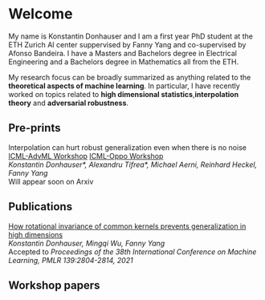 # Welcome
My name is Konstantin Donhauser and I am a first year PhD student at the ETH Zurich AI center suppervised by Fanny Yang and co-supervised by Afonso Bandeira. 
I have a Masters and Bachelors degree in Electrical Engineering and a Bachelors degree in Mathematics all from the ETH.<br/>

My research focus can be broadly summarized as anything related to the **theoretical aspects of machine learning**. In particular, I have recently worked on topics related to **high dimensional statistics**,**interpolation theory** and **adversarial robustness**. 

## Pre-prints
Interpolation can hurt robust generalization even when there is no noise [ICML-AdvML Workshop](https://openreview.net/forum?id=ujQKWaxFkrL) [ICML-Oppo Workshop](https://donhauserk.github.io/OPPO_camera_ready.pdf)\
*Konstantin Donhauser\*, Alexandru Tifrea\*, Michael Aerni, Reinhard Heckel, Fanny Yang*\
Will appear soon on Arxiv


## Publications
[How rotational invariance of common kernels prevents generalization in high dimensions](http://proceedings.mlr.press/v139/donhauser21a.html)\
*Konstantin Donhauser, Mingqi Wu, Fanny Yang*\
Accepted to *Proceedings of the 38th International Conference on Machine Learning, PMLR 139:2804-2814, 2021*

## Workshop papers
